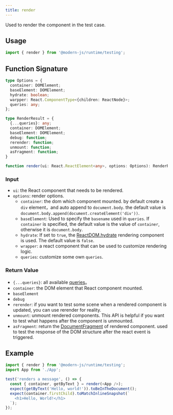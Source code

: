 ```yaml
---
title: render
---
```


Used to render the component in the test case.

## Usage

```ts
import { render } from '@modern-js/runtime/testing';
```

## Function Signature

```ts
type Options = {
  container: DOMElement;
  baseElement: DOMElement;
  hydrate: boolean;
  warpper: React.ComponentType<{children: ReactNode}>;
  queries: any;
};

type RenderResult = {
  {...queries}: any;
  container: DOMElement;
  baseElement: DOMElement;
  debug: function;
  rerender: function;
  unmount: function;
  asFragment: function;
}

function render(ui: React.ReactElement<any>, options: Options): RenderResult;
```

### Input

- `ui`: the React component that needs to be rendered.
- `options`: render options.
  - `container`: the dom which component mounted. by default create a `div` element，and auto append to `document.body`. the default value is `document.body.append(document.createElement('div'))`.
  - `baseElement`: Used to specify the `basename` used in `queries`. If `container` is specified, the default value is the value of `container`, otherwise it is `document.body`.
  - `hydrate`: If set to `true`, the [ReactDOM.hydrate](https://reactjs.org/docs/react-dom.html#hydrate) rendering component is used. The default value is `false`.
  - `wrapper`: a react component that can be used to customize rendering logic.
  - `queries`: customize some own `queries`.


### Return Value

- `{...queries}`: all available [queries](https://testing-library.com/docs/queries/about/)。
- `container`: the DOM element that React component mounted.
- `baseElement`
- `debug`
- `rerender`: if you want to test some scene when a rendered component is updated, you can use rerender for reality.
- `unmount`: unmount rendered components. This API is helpful if you want to test what happens after the component is unmounted.
- `asFragment`: return the [DocumentFragment](https://developer.mozilla.org/en-US/docs/Web/API/DocumentFragment) of rendered component. used to test the response of the DOM structure after the react event is triggered.


## Example

```ts
import { render } from '@modern-js/runtime/testing';
import App from './App';

test('renders a message', () => {
  const { container, getByText } = render(<App />);
  expect(getByText('Hello, world!')).toBeInTheDocument();
  expect(container.firstChild).toMatchInlineSnapshot(`
    <h1>Hello, World!</h1>
  `);
});
```
